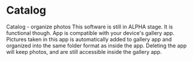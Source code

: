 # Catalog
Catalog - organize photos
This software is still in ALPHA stage. It is functional though.
App is compatible with your device's gallery app. Pictures taken in this app is automatically added to gallery app and organized into the same folder format as inside the app. Deleting the app will keep photos, and are still accessible inside the gallery app.
